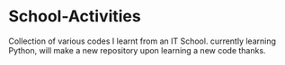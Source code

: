# School-Activities
Collection of various codes I learnt from an IT School.
currently learning Python,
will make a new repository upon learning a new code thanks.
